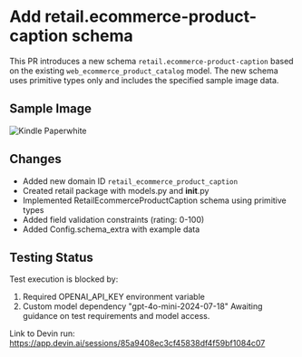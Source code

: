 # Add retail.ecommerce-product-caption schema

This PR introduces a new schema `retail.ecommerce-product-caption` based on the existing `web_ecommerce_product_catalog` model. The new schema uses primitive types only and includes the specified sample image data.

## Sample Image
![Kindle Paperwhite](https://storage.googleapis.com/vlm-data-public-prod/hub/examples/retail.ecommerce-product-caption/Electronics%20-%20Kindle.webp)

## Changes
- Added new domain ID `retail_ecommerce_product_caption`
- Created retail package with models.py and __init__.py
- Implemented RetailEcommerceProductCaption schema using primitive types
- Added field validation constraints (rating: 0-100)
- Added Config.schema_extra with example data

## Testing Status
Test execution is blocked by:
1. Required OPENAI_API_KEY environment variable
2. Custom model dependency "gpt-4o-mini-2024-07-18"
Awaiting guidance on test requirements and model access.

Link to Devin run: https://app.devin.ai/sessions/85a9408ec3cf45838df4f59bf1084c07
